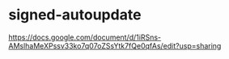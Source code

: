 # signed-autoupdate


https://docs.google.com/document/d/1iRSns-AMslhaMeXPssv33ko7q07oZSsYtk7fQe0qfAs/edit?usp=sharing
